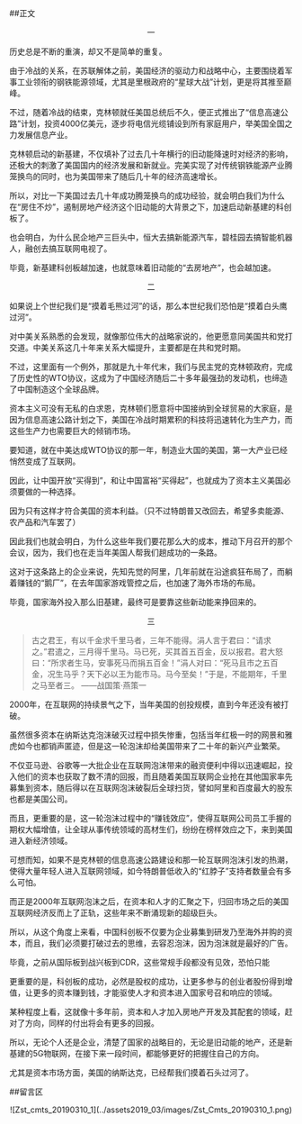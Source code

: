 ##正文

 <div align="center">一</div>

历史总是不断的重演，却又不是简单的重复。

由于冷战的关系，在苏联解体之前，美国经济的驱动力和战略中心，主要围绕着军事工业领衔的钢铁能源领域，尤其是里根政府的“星球大战”计划，更是将其推至巅峰。

不过，随着冷战的结束，克林顿就任美国总统后不久，便正式推出了“信息高速公路”计划，投资4000亿美元，逐步将电信光缆铺设到所有家庭用户，举美国全国之力发展信息产业。

克林顿启动的新基建，不仅填补了过去几十年横行的旧动能降速时对经济的影响，还极大的刺激了美国国内的经济发展和新就业。完美实现了对传统钢铁能源产业腾笼换鸟的同时，也为美国带来了随后几十年的经济高速增长。

所以，对比一下美国过去几十年成功腾笼换鸟的成功经验，就会明白我们为什么在“房住不炒”，遏制房地产经济这个旧动能的大背景之下，加速启动新基建的科创板了。

也会明白，为什么民企地产三巨头中，恒大去搞新能源汽车，碧桂园去搞智能机器人，融创去搞互联网电视了。

毕竟，新基建科创板越加速，也就意味着旧动能的“去房地产”，也会越加速。


 <div align="center">二</div>

如果说上个世纪我们是“摸着毛熊过河”的话，那么本世纪我们恐怕是“摸着白头鹰过河”。

对中美关系熟悉的会发现，就像那位伟大的战略家说的，他更愿意同美国共和党打交道。中美关系这几十年来关系大幅提升，主要都是在共和党时期。

不过，这里面有一个例外，那就是九十年代末，我们与民主党的克林顿政府，完成了历史性的WTO协议，这成为了中国经济随后二十多年最强劲的发动机，也缔造了中国制造这个全球品牌。

资本主义可没有无私的白求恩，克林顿们愿意将中国接纳到全球贸易的大家庭，是因为信息高速公路计划之下，美国在冷战时期累积的科技将迅速转化为生产力，而这些生产力也需要巨大的倾销市场。

要知道，就在中美达成WTO协议的那一年，制造业大国的美国，第一大产业已经悄然变成了互联网。

因此，让中国开放“买得到”，和让中国富裕“买得起”，也就成为了资本主义美国必须要做的一种选择。

因为只有这样才符合美国的资本利益。（只不过特朗普又改回去，希望多卖能源、农产品和汽车罢了）

因此我们也就会明白，为什么这些年我们要花那么大的成本，推动下月召开的那个会议，因为，我们也在走当年美国人帮我们趟成功的一条路。

这对于这条路上的企业来说，先知先觉的阿里，几年前就在沿途疯狂布局了，而躺着赚钱的“鹅厂”，在去年国家游戏管控之后，也加速了海外市场的布局。

毕竟，国家海外投入那么旧基建，最终可是要靠这些新动能来挣回来的。


 <div align="center">三</div>

>古之君王，有以千金求千里马者，三年不能得。涓人言于君曰：“请求之。”君遣之，三月得千里马。马已死，买其首五百金，反以报君。君大怒曰：“所求者生马，安事死马而捐五百金！”涓人对曰：“死马且市之五百金，况生马乎？天下必以王为能市马。马今至矣！”于是，不能期年，千里之马至者三。
>——战国策·燕策一

2000年，在互联网的持续景气之下，当年美国的创投规模，直到今年还没有被打破。

虽然很多资本在纳斯达克泡沫破灭过程中损失惨重，包括当年红极一时的网景和雅虎如今也都销声匿迹，但是这一轮泡沫却给美国带来了二十年的新兴产业繁荣。

不仅亚马逊、谷歌等一大批企业在互联网泡沫带来的融资便利中得以迅速崛起，投入他们的资本也获取了数不清的回报，而且随着美国互联网企业抢在其他国家率先募集到资本，随后得以在互联网泡沫破裂后全球扫货，譬如阿里和百度最大的股东也都是美国公司。

而且，更重要的是，这一轮泡沫过程中的“赚钱效应”，使得互联网公司员工手握的期权大幅增值，让全球从事传统领域的高材生们，纷纷在榜样效应之下，来到美国进入新经济领域。

可想而知，如果不是克林顿的信息高速公路建设和那一轮互联网泡沫引发的热潮，使得大量年轻人进入互联网领域，如今特朗普低收入的“红脖子”支持者数量会有多么可怕。

而正是2000年互联网泡沫之后，在资本和人才的汇聚之下，归回市场之后的美国互联网经济反而上了正轨，这些年来不断涌现新的超级巨头。

所以，从这个角度上来看，中国科创板不仅要为企业募集到研发乃至海外并购的资本，而且，我们必须要打破过去的思维，去容忍泡沫，因为泡沫就是最好的广告。

毕竟，之前从国际板到战兴板到CDR，这些常规手段都没有见效，恐怕只能

更重要的是，科创板的成功，必然是股权的成功，让更多参与的创业者股份得到增值，让更多的资本赚到钱，才能驱使人才和资本进入国家号召和响应的领域。

某种程度上看，这就像十多年前，资本和人才加入房地产开发及其配套的领域，赶对了方向，同样的付出将会有更多的回报。

所以，无论个人还是企业，清楚了国家的战略目的，无论是旧动能的地产，还是新基建的5G物联网，在接下来一段时间，都能够更好的把握住自己的方向。

尤其是资本市场方面，美国的纳斯达克，已经帮我们摸着石头过河了。

##留言区
 <div align="center">![Zst_cmts_20190310_1](../assets2019_03/images/Zst_Cmts_20190310_1.png)</div>